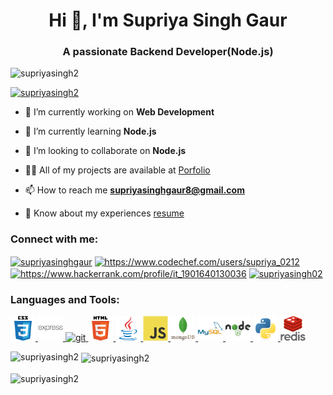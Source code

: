 <h1 align="center">Hi 👋, I'm Supriya Singh Gaur</h1>
<h3 align="center">A passionate Backend Developer(Node.js)</h3>

<p align="left"> <img src="https://komarev.com/ghpvc/?username=supriyasingh2&label=Profile%20views&color=0e75b6&style=flat" alt="supriyasingh2" /> </p>

<p align="left"> <a href="https://github.com/ryo-ma/github-profile-trophy"><img src="https://github-profile-trophy.vercel.app/?username=supriyasingh2" alt="supriyasingh2" /></a> </p>

- 🔭 I’m currently working on **Web Development**

- 🌱 I’m currently learning **Node.js**

- 👯 I’m looking to collaborate on **Node.js**

- 👨‍💻 All of my projects are available at <a href="https://supriyasingh2.github.io/">Porfolio</a>

- 📫 How to reach me **supriyasinghgaur8@gmail.com**

- 📄 Know about my experiences <a href="https://drive.google.com/file/d/1SmzbJRGtW2sHRmrSJ1DPHv1iNU4LOPsG/view?usp=sharing">resume</a>

<h3 align="left">Connect with me:</h3>
<p align="left">
<a href="https://linkedin.com/in/supriyasinghgaur" target="blank"><img align="center" src="https://raw.githubusercontent.com/rahuldkjain/github-profile-readme-generator/master/src/images/icons/Social/linked-in-alt.svg" alt="supriyasinghgaur" height="30" width="40" /></a>
<a href="https://www.codechef.com/users/https://www.codechef.com/users/supriya_0212" target="blank"><img align="center" src="https://cdn.jsdelivr.net/npm/simple-icons@3.1.0/icons/codechef.svg" alt="https://www.codechef.com/users/supriya_0212" height="30" width="40" /></a>
<a href="https://www.hackerrank.com/https://www.hackerrank.com/profile/it_1901640130036" target="blank"><img align="center" src="https://raw.githubusercontent.com/rahuldkjain/github-profile-readme-generator/master/src/images/icons/Social/hackerrank.svg" alt="https://www.hackerrank.com/profile/it_1901640130036" height="30" width="40" /></a>
<a href="https://www.leetcode.com/supriyasingh02" target="blank"><img align="center" src="https://raw.githubusercontent.com/rahuldkjain/github-profile-readme-generator/master/src/images/icons/Social/leet-code.svg" alt="supriyasingh02" height="30" width="40" /></a>
</p>

<h3 align="left">Languages and Tools:</h3>
<p align="left"> <a href="https://www.w3schools.com/css/" target="_blank" rel="noreferrer"> <img src="https://raw.githubusercontent.com/devicons/devicon/master/icons/css3/css3-original-wordmark.svg" alt="css3" width="40" height="40"/> </a> <a href="https://expressjs.com" target="_blank" rel="noreferrer"> <img src="https://raw.githubusercontent.com/devicons/devicon/master/icons/express/express-original-wordmark.svg" alt="express" width="40" height="40"/> </a> <a href="https://git-scm.com/" target="_blank" rel="noreferrer"> <img src="https://www.vectorlogo.zone/logos/git-scm/git-scm-icon.svg" alt="git" width="40" height="40"/> </a> <a href="https://www.w3.org/html/" target="_blank" rel="noreferrer"> <img src="https://raw.githubusercontent.com/devicons/devicon/master/icons/html5/html5-original-wordmark.svg" alt="html5" width="40" height="40"/> </a> <a href="https://www.java.com" target="_blank" rel="noreferrer"> <img src="https://raw.githubusercontent.com/devicons/devicon/master/icons/java/java-original.svg" alt="java" width="40" height="40"/> </a> <a href="https://developer.mozilla.org/en-US/docs/Web/JavaScript" target="_blank" rel="noreferrer"> <img src="https://raw.githubusercontent.com/devicons/devicon/master/icons/javascript/javascript-original.svg" alt="javascript" width="40" height="40"/> </a> <a href="https://www.mongodb.com/" target="_blank" rel="noreferrer"> <img src="https://raw.githubusercontent.com/devicons/devicon/master/icons/mongodb/mongodb-original-wordmark.svg" alt="mongodb" width="40" height="40"/> </a> <a href="https://www.mysql.com/" target="_blank" rel="noreferrer"> <img src="https://raw.githubusercontent.com/devicons/devicon/master/icons/mysql/mysql-original-wordmark.svg" alt="mysql" width="40" height="40"/> </a> <a href="https://nodejs.org" target="_blank" rel="noreferrer"> <img src="https://raw.githubusercontent.com/devicons/devicon/master/icons/nodejs/nodejs-original-wordmark.svg" alt="nodejs" width="40" height="40"/> </a> <a href="https://www.python.org" target="_blank" rel="noreferrer"> <img src="https://raw.githubusercontent.com/devicons/devicon/master/icons/python/python-original.svg" alt="python" width="40" height="40"/> </a> <a href="https://redis.io" target="_blank" rel="noreferrer"> <img src="https://raw.githubusercontent.com/devicons/devicon/master/icons/redis/redis-original-wordmark.svg" alt="redis" width="40" height="40"/> </a> </p>

<p><img align="left" src="https://github-readme-stats.vercel.app/api/top-langs?username=supriyasingh2&show_icons=true&locale=en&layout=compact" alt="supriyasingh2" /></p>

<p>&nbsp;<img align="center" src="https://github-readme-stats.vercel.app/api?username=supriyasingh2&show_icons=true&locale=en" alt="supriyasingh2" /></p>

<p><img align="center" src="https://github-readme-streak-stats.herokuapp.com/?user=supriyasingh2&" alt="supriyasingh2" /></p>
